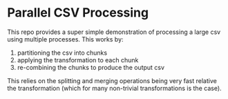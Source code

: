 # Parallel CSV Processing

This repo provides a super simple demonstration of processing a large csv using multiple processes.
This works by:

1. partitioning the csv into chunks
1. applying the transformation to each chunk
1. re-combining the chunks to produce the output csv

This relies on the splitting and merging operations being very fast relative the transformation (which for many non-trivial transformations is the case).
